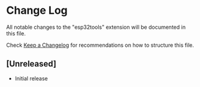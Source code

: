 # Change Log

All notable changes to the "esp32tools" extension will be documented in this file.

Check [Keep a Changelog](http://keepachangelog.com/) for recommendations on how to structure this file.

## [Unreleased]

- Initial release